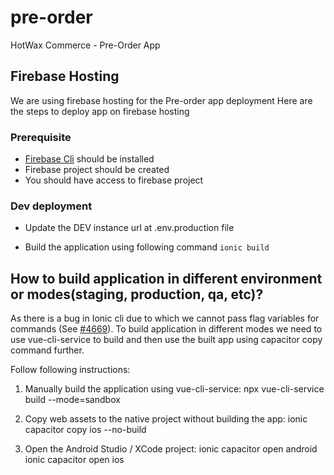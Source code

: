 # pre-order

HotWax Commerce - Pre-Order App


## Firebase Hosting

We are using firebase hosting for the Pre-order app deployment
Here are the steps to deploy app on firebase hosting

### Prerequisite
- [Firebase Cli](https://firebase.google.com/docs/cli) should be installed 
- Firebase project should be created
- You should have access to firebase project

### Dev deployment 
- Update the DEV instance url at .env.production file

- Build the application using following command
`ionic build`

## How to build application in different environment or modes(staging, production, qa, etc)?
As there is a bug in Ionic cli due to which we cannot pass flag variables for commands (See [#4669](https://github.com/ionic-team/ionic-cli/issues/4642)). To build application in different modes we need to use vue-cli-service to build and then use the built app using capacitor copy command further. 

Follow following instructions:
1. Manually build the application using vue-cli-service:
npx vue-cli-service build --mode=sandbox

2. Copy web assets to the native project without building the app:
ionic capacitor copy ios --no-build

3. Open the Android Studio / XCode project:
ionic capacitor open android   
ionic capacitor open ios

